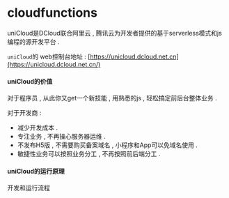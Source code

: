 # cloudfunctions

uniCloud是DCloud联合阿里云 , 腾讯云为开发者提供的基于serverless模式和js编程的源开发平台 .

`uniCloud`的 web控制台地址 :  [https://unicloud.dcloud.net.cn](https://unicloud.dcloud.net.cn/)

#### uniCloud的价值

对于程序员 , 从此你又get一个新技能 , 用熟悉的js , 轻松搞定前后台整体业务 . 

对于开发商 : 

* 减少开发成本 . 
* 专注业务 , 不再操心服务器运维 . 
* 不发布H5版 , 不需要购买备案域名 , 小程序和App可以免域名使用 . 
* 敏捷性业务可以按照业务分工 , 不再按照前后端分工 . 

#### uniCloud的运行原理

开发和运行流程


